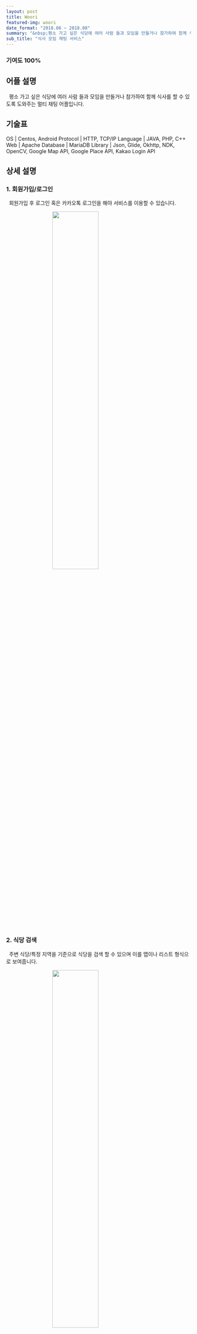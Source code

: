 ```yaml
---
layout: post
title: Woori
featured-img: woori
date_format: "2018.06 ~ 2018.08"
summary: "&nbsp;평소 가고 싶은 식당에 여러 사람 들과 모임을 만들거나 참가하여 함께 식사를 할 수 있도록 도와주는 멀티 채팅 어플입니다."
sub_title: "식사 모임 채팅 서비스"
---
```


### 기여도 100%

## 어플 설명

&nbsp;&nbsp;평소 가고 싶은 식당에 여러 사람 들과 모임을 만들거나 참가하여 함께 식사를 할 수 있도록 도와주는 멀티 채팅 어플입니다.

## 기술표

OS | Centos, Android
Protocol | HTTP, TCP/IP
Language | JAVA, PHP, C++
Web | Apache
Database | MariaDB
Library | Json, Glide, Okhttp, NDK, OpenCV, Google Map API, Google Place API, Kakao Login API

## 상세 설명

### 1. 회원가입/로그인

&nbsp;&nbsp;회원가입 후 로그인 혹은 카카오톡 로그인을 해야 서비스를 이용할 수 있습니다.

<img src="http://k2y1231.github.io/assets/img/posts/login.png" style="width:auto;height:50%;margin-left:auto;margin-right:auto;display:block;"/>

### 2. 식당 검색

&nbsp;&nbsp;주변 식당/특정 지역을 기준으로 식당을 검색 할 수 있으며 이를 맵이나 리스트 형식으로 보여줍니다.

<img src="http://k2y1231.github.io/assets/img/posts/find_ restaurant.png" style="width:auto;height:50%;margin-left:auto;margin-right:auto;display:block;"/>

### 3. 식당 상세 정보 및 모임 정보

&nbsp;&nbsp;식당 상세 정보를 확인 할 수 있으며, 즐겨찾기로 등록하면 나의 식당 목록에 등록됩니다. 또한 해당 식당의 모임 리스트을 확인 할 수 있습니다.

<center>
<img src="http://k2y1231.github.io/assets/img/posts/restaurant_info.png" style="width:auto;height:50%;margin-left:auto;margin-right:auto;display:inline-block;"/>
<img src="http://k2y1231.github.io/assets/img/posts/meeting_list.png" style="width:auto;height:50%;margin-left:auto;margin-right:auto;display:inline-block;"/>
</center>

### 4. 채팅

&nbsp;&nbsp;같은 모임에 입장한 사람들과 대화를 나눌 수 있습니다. 갤러리에 저장된 이미지를 전송 할 수 있고 전송된 이미지는 다운로드 할 수 있습니다. 메시지 읽음을 실시간으로 확인 할 수 있고, 네트워크 문제로 전송되지 않은 메시지는 재연결시 자동으로 전송됩니다.

<img src="http://k2y1231.github.io/assets/img/posts/chat.png" style="width:auto;height:50%;margin-left:auto;margin-right:auto;display:block;"/>

### 5. 프로필

&nbsp;&nbsp;프로필 사진은 얼굴이 인식된 사진만 등록 할 수 있습니다.

<img src="http://k2y1231.github.io/assets/img/posts/camera.png" style="width:auto;height:50%;margin-left:auto;margin-right:auto;display:block;"/>




